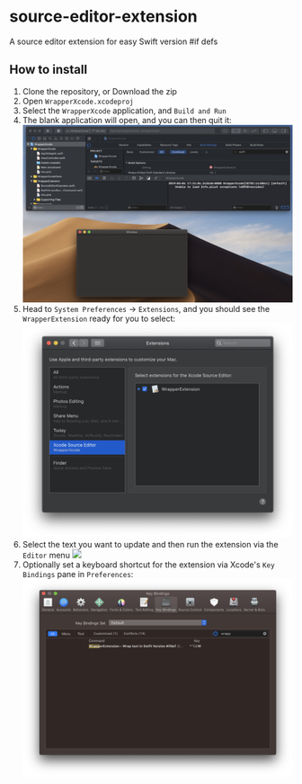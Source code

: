 # source-editor-extension
A source editor extension for easy Swift version #if defs

## How to install

1. Clone the repository, or Download the zip
2. Open `WrapperXcode.xcodeproj`
3. Select the `WrapperXcode` application, and `Build and Run`
4. The blank application will open, and you can then quit it:
![](images/app.png)
5. Head to `System Preferences` -> `Extensions`, and you should see the `WrapperExtension` ready for you to select:
![](images/extension.png)
6. Select the text you want to update and then run the extension via the `Editor` menu
![](images/out.gif)
7. Optionally set a keyboard shortcut for the extension via Xcode's `Key Bindings` pane in `Preferences`:
![](images/binding.png)
